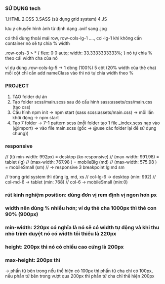 ### SỬ DỤNG tech
1.HTML
2.CSS
3.SASS (sử dụng grid system)
4.JS

lưu ý chuyển hình ảnh từ định dạng .avif sang .jpg

có thể dùng thoải mái row, row-cols-lg-1 ....,  col-lg-1 khi không cần container nó sẽ tự chia % width

.row-cols-3 > * {
    flex: 0 0 auto;
    width: 33.3333333333%;
} nó tự chia % theo cái width cha của nó

ví dụ dùng .row-cols-lg-5 -> 1 dòng (100%) 5 cột (20% width của thẻ cha) mỗi cột chỉ cần add nameClass vào thì nó tự chia width theo %

### PROJECT
1. TẠO folder dự án
2. Tạo folder scss/main.scss sau đó cấu hình sass:assets/css/main.css (tạo css)
3. Cấu hình npm init -> npm start (sass scss:assets/main.css) -> mỗi lần khởi động -> npm start
4. Tạo 7 folder -> 7-1 pattern scss (mỗi folder tạo 1 file _index.scss nạp vào (@import) -> vào file main.scss (gốc -> @use các folder lại để sử dụng chung))

### responsive
// (từ min-width: 992px) = desktop (ko responsive)
// (max-width: 991.98) = tablet (lg)
// (max-width: 767.98 ) = mobileBig (md)
// (max-width: 575.98 ) =  mobileSmall (sm)
// -> responsive 3 breakpoint lg md sm

// trong grid system thì dùng lg, md, xs 
// col-lg-6 -> desktop (min: 992)
// col-md-6 -> tablet (min: 768)
// col-6 -> mobileSmall (min:0) 

### rút kinh nghiệm position: dùng đơn vị rem định vị ngon hơn px
### width nên dùng % nhiều hơn; ví dụ thẻ cha 1000px thì thẻ con 90% (900px)

### min-width: 220px có nghĩa là nó sẽ có width tự động và khi thu nhỏ trình duyệt nó có width tối thiểu là 220px
### height: 200px thì nó có chiều cao cứng là 200px
### max-height: 200px thì 
-> phần tử bên trong nếu thể hiện có 100px thì phần tử cha chỉ có 100px, nếu phần tử bên trong vượt qua 200px thì phần tử cha chỉ thể hiện 200px